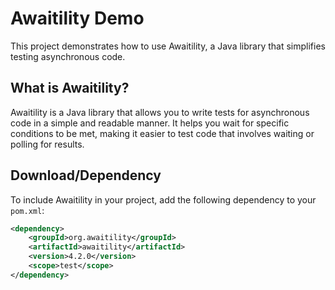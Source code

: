 # Awaitility Demo

This project demonstrates how to use Awaitility, a Java library that simplifies testing asynchronous code.

## What is Awaitility?

Awaitility is a Java library that allows you to write tests for asynchronous code in a simple and readable manner. It helps you wait for specific conditions to be met, making it easier to test code that involves waiting or polling for results.

## Download/Dependency

To include Awaitility in your project, add the following dependency to your `pom.xml`:

```xml
<dependency>
    <groupId>org.awaitility</groupId>
    <artifactId>awaitility</artifactId>
    <version>4.2.0</version>
    <scope>test</scope>
</dependency>
